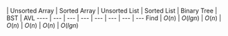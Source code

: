| Unsorted Array | Sorted Array | Unsorted List | Sorted List | Binary Tree | BST | AVL
---- | --- | --- | --- | --- | --- | --- | ---
Find | $O(n)$ | $O(lgn)$ | $O(n)$ | $O(n)$ | $O(n)$ | $O(n)$ | $O(lgn)$


